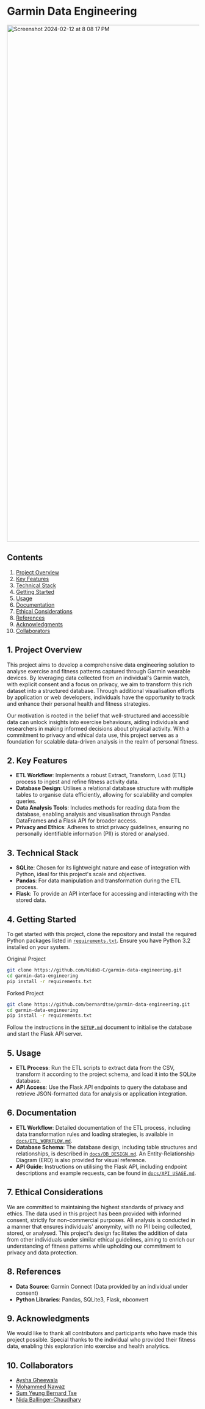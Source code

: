 # Garmin Data Engineering

<img width="1353" alt="Screenshot 2024-02-12 at 8 08 17 PM" src="https://github.com/NidaB-C/garmin-data-engineering/assets/147389952/5b8d2d52-f904-42f5-8b78-93c0f277d8fb">


## Contents
1. [Project Overview](#1-project-overview)
2. [Key Features](#2-key-features)
3. [Technical Stack](#3-technical-stack)
4. [Getting Started](#4-getting-started)
5. [Usage](#5-usage)
6. [Documentation](#6-documentation)
7. [Ethical Considerations](#7-ethical-considerations)
8. [References](#8-references)
9. [Acknowledgments](#9-acknowledgments)
10. [Collaborators](#10-collaborators)

## 1. Project Overview

This project aims to develop a comprehensive data engineering solution to analyse exercise and fitness patterns captured through Garmin wearable devices. By leveraging data collected from an individual's Garmin watch, with explicit consent and a focus on privacy, we aim to transform this rich dataset into a structured database. Through additional visualisation efforts by application or web developers, individuals have the opportunity to track and enhance their personal health and fitness strategies.

Our motivation is rooted in the belief that well-structured and accessible data can unlock insights into exercise behaviours, aiding individuals and researchers in making informed decisions about physical activity. With a commitment to privacy and ethical data use, this project serves as a foundation for scalable data-driven analysis in the realm of personal fitness.

## 2. Key Features

- **ETL Workflow**: Implements a robust Extract, Transform, Load (ETL) process to ingest and refine fitness activity data.
- **Database Design**: Utilises a relational database structure with multiple tables to organise data efficiently, allowing for scalability and complex queries.
- **Data Analysis Tools**: Includes methods for reading data from the database, enabling analysis and visualisation through Pandas DataFrames and a Flask API for broader access.
- **Privacy and Ethics**: Adheres to strict privacy guidelines, ensuring no personally identifiable information (PII) is stored or analysed.

## 3. Technical Stack

- **SQLite**: Chosen for its lightweight nature and ease of integration with Python, ideal for this project's scale and objectives.
- **Pandas**: For data manipulation and transformation during the ETL process.
- **Flask**: To provide an API interface for accessing and interacting with the stored data.

## 4. Getting Started

To get started with this project, clone the repository and install the required Python packages listed in [`requirements.txt`](requirements.txt). Ensure you have Python 3.2 installed on your system.

Original Project
```bash
git clone https://github.com/NidaB-C/garmin-data-engineering.git
cd garmin-data-engineering
pip install -r requirements.txt
```
Forked Project
```bash
git clone https://github.com/bernardtse/garmin-data-engineering.git
cd garmin-data-engineering
pip install -r requirements.txt
```

Follow the instructions in the [`SETUP.md`](SETUP.md) document to initialise the database and start the Flask API server.

## 5. Usage

- **ETL Process**: Run the ETL scripts to extract data from the CSV, transform it according to the project schema, and load it into the SQLite database.
- **API Access**: Use the Flask API endpoints to query the database and retrieve JSON-formatted data for analysis or application integration.

## 6. Documentation

- **ETL Workflow**: Detailed documentation of the ETL process, including data transformation rules and loading strategies, is available in [`docs/ETL_WORKFLOW.md`](docs/ETL_WORKFLOW.md).
- **Database Schema**: The database design, including table structures and relationships, is described in [`docs/DB_DESIGN.md`](docs/DB_DESIGN.md). An Entity-Relationship Diagram (ERD) is also provided for visual reference.
- **API Guide**: Instructions on utilising the Flask API, including endpoint descriptions and example requests, can be found in [`docs/API_USAGE.md`](docs/API_USAGE.md).

## 7. Ethical Considerations

We are committed to maintaining the highest standards of privacy and ethics. The data used in this project has been provided with informed consent, strictly for non-commercial purposes. All analysis is conducted in a manner that ensures individuals' anonymity, with no PII being collected, stored, or analysed. This project's design facilitates the addition of data from other individuals under similar ethical guidelines, aiming to enrich our understanding of fitness patterns while upholding our commitment to privacy and data protection.


## 8. References

- **Data Source**: Garmin Connect (Data provided by an individual under consent)
- **Python Libraries**: Pandas, SQLite3, Flask, nbconvert

## 9. Acknowledgments

We would like to thank all contributors and participants who have made this project possible. Special thanks to the individual who provided their fitness data, enabling this exploration into exercise and health analytics.

## 10. Collaborators

- [Aysha Gheewala](https://github.com/AyshaGheewala)
- [Mohammed Nawaz](https://github.com/MoNawaz101)
- [Sum Yeung Bernard Tse](https://github.com/bernardtse)
- [Nida Ballinger-Chaudhary](https://github.com/NidaB-C)
